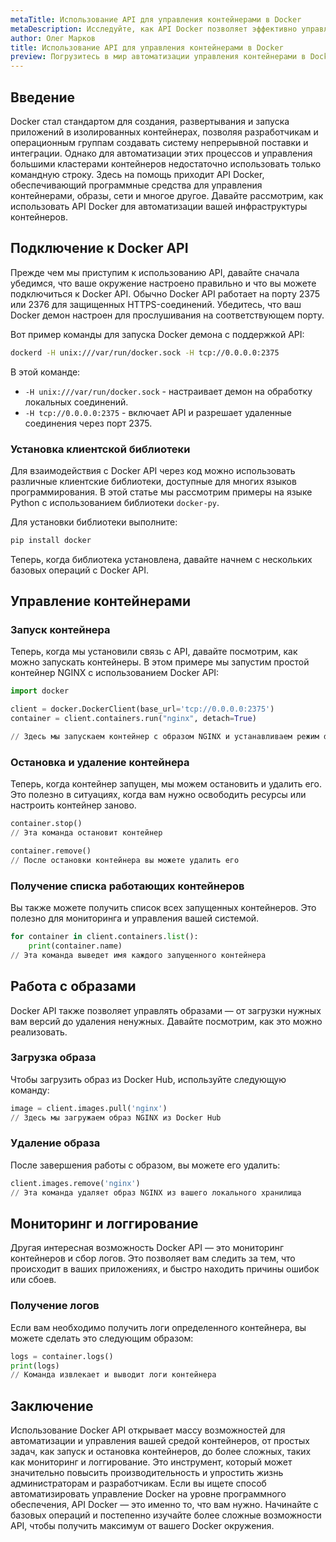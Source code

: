 ```yaml
---
metaTitle: Использование API для управления контейнерами в Docker
metaDescription: Исследуйте, как API Docker позволяет эффективно управлять контейнерами автоматизируя процессы развертывания и мониторинга. Узнайте о методах запуска остановки и управления контейнерами с примерами кода.
author: Олег Марков
title: Использование API для управления контейнерами в Docker
preview: Погрузитесь в мир автоматизации управления контейнерами в Docker с помощью API. Познайте методы упрощения развертывания и мониторинга.
---
```


## Введение

Docker стал стандартом для создания, развертывания и запуска приложений в изолированных контейнерах, позволяя разработчикам и операционным группам создавать систему непрерывной поставки и интеграции. Однако для автоматизации этих процессов и управления большими кластерами контейнеров недостаточно использовать только командную строку. Здесь на помощь приходит API Docker, обеспечивающий программные средства для управления контейнерами, образы, сети и многое другое. Давайте рассмотрим, как использовать API Docker для автоматизации вашей инфраструктуры контейнеров.

## Подключение к Docker API

Прежде чем мы приступим к использованию API, давайте сначала убедимся, что ваше окружение настроено правильно и что вы можете подключиться к Docker API. Обычно Docker API работает на порту 2375 или 2376 для защищенных HTTPS-соединений. Убедитесь, что ваш Docker демон настроен для прослушивания на соответствующем порту.

Вот пример команды для запуска Docker демона с поддержкой API:

```bash
dockerd -H unix:///var/run/docker.sock -H tcp://0.0.0.0:2375
```

В этой команде:
- `-H unix:///var/run/docker.sock` - настраивает демон на обработку локальных соединений.
- `-H tcp://0.0.0.0:2375` - включает API и разрешает удаленные соединения через порт 2375.

### Установка клиентской библиотеки

Для взаимодействия с Docker API через код можно использовать различные клиентские библиотеки, доступные для многих языков программирования. В этой статье мы рассмотрим примеры на языке Python с использованием библиотеки `docker-py`.

Для установки библиотеки выполните:

```bash
pip install docker
```

Теперь, когда библиотека установлена, давайте начнем с нескольких базовых операций с Docker API.

## Управление контейнерами

### Запуск контейнера

Теперь, когда мы установили связь с API, давайте посмотрим, как можно запускать контейнеры. В этом примере мы запустим простой контейнер NGINX с использованием Docker API:

```python
import docker

client = docker.DockerClient(base_url='tcp://0.0.0.0:2375')
container = client.containers.run("nginx", detach=True)

// Здесь мы запускаем контейнер с образом NGINX и устанавливаем режим detach, чтобы он работал в фоновом режиме
```

### Остановка и удаление контейнера

Теперь, когда контейнер запущен, мы можем остановить и удалить его. Это полезно в ситуациях, когда вам нужно освободить ресурсы или настроить контейнер заново.

```python
container.stop()
// Эта команда остановит контейнер

container.remove()
// После остановки контейнера вы можете удалить его
```

### Получение списка работающих контейнеров

Вы также можете получить список всех запущенных контейнеров. Это полезно для мониторинга и управления вашей системой.

```python
for container in client.containers.list():
    print(container.name)
// Эта команда выведет имя каждого запущенного контейнера
```

## Работа с образами

Docker API также позволяет управлять образами — от загрузки нужных вам версий до удаления ненужных. Давайте посмотрим, как это можно реализовать.

### Загрузка образа

Чтобы загрузить образ из Docker Hub, используйте следующую команду:

```python
image = client.images.pull('nginx')
// Здесь мы загружаем образ NGINX из Docker Hub
```

### Удаление образа

После завершения работы с образом, вы можете его удалить:

```python
client.images.remove('nginx')
// Эта команда удаляет образ NGINX из вашего локального хранилища
```

## Мониторинг и логгирование

Другая интересная возможность Docker API — это мониторинг контейнеров и сбор логов. Это позволяет вам следить за тем, что происходит в ваших приложениях, и быстро находить причины ошибок или сбоев.

### Получение логов

Если вам необходимо получить логи определенного контейнера, вы можете сделать это следующим образом:

```python
logs = container.logs()
print(logs)
// Команда извлекает и выводит логи контейнера
```

## Заключение

Использование Docker API открывает массу возможностей для автоматизации и управления вашей средой контейнеров, от простых задач, как запуск и остановка контейнеров, до более сложных, таких как мониторинг и логгирование. Это инструмент, который может значительно повысить производительность и упростить жизнь администраторам и разработчикам. Если вы ищете способ автоматизировать управление Docker на уровне программного обеспечения, API Docker — это именно то, что вам нужно. Начинайте с базовых операций и постепенно изучайте более сложные возможности API, чтобы получить максимум от вашего Docker окружения.